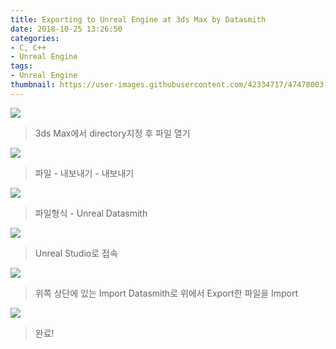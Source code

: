 ```yaml
---
title: Exporting to Unreal Engine at 3ds Max by Datasmith
date: 2018-10-25 13:26:50
categories:
- C, C++
- Unreal Engine
tags:
- Unreal Engine
thumbnail: https://user-images.githubusercontent.com/42334717/47478003-cb0fb900-d862-11e8-8d5c-20dcae804809.png
---
```

![](https://user-images.githubusercontent.com/42334717/47478002-cb0fb900-d862-11e8-84d6-7b53585c1a47.png)
> 3ds Max에서 directory지정 후 파일 열기

![](https://user-images.githubusercontent.com/42334717/47478003-cb0fb900-d862-11e8-8d5c-20dcae804809.png)
> 파일 - 내보내기 - 내보내기

<!-- more -->
![](https://user-images.githubusercontent.com/42334717/47478001-ca772280-d862-11e8-8b01-6a15370405b6.png)
> 파일형식 - Unreal Datasmith

![](https://user-images.githubusercontent.com/42334717/47478225-be3f9500-d863-11e8-890e-12abcd28d585.png)
> Unreal Studio로 접속

![](https://user-images.githubusercontent.com/42334717/47478226-be3f9500-d863-11e8-8db3-da8561d180c7.png)
> 위쪽 상단에 있는 Import Datasmith로 위에서 Export한 파일을 Import

![](https://user-images.githubusercontent.com/42334717/47478358-16769700-d864-11e8-85f7-4d69933aa24f.png)
> 완료!
